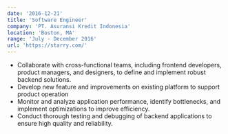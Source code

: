 ```yaml
---
date: '2016-12-21'
title: 'Software Engineer'
company: 'PT. Asuransi Kredit Indonesia'
location: 'Boston, MA'
range: 'July - December 2016'
url: 'https://starry.com/'
---
```


- Collaborate with cross-functional teams, including frontend developers, product managers, and designers, to define and implement robust backend solutions.
- Develop new feature and improvements on existing platform to support product operation
- Monitor and analyze application performance, identify bottlenecks, and implement optimizations to improve efficiency.
- Conduct thorough testing and debugging of backend applications to ensure high quality and reliability.
